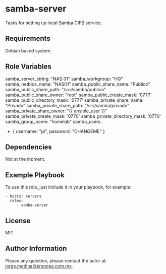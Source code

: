 samba-server
===========

Tasks for setting up local Samba CIFS service.

Requirements
------------

Debian based system.

Role Variables
--------------

samba_server_string: "NAS 01"
samba_workgroup: "HQ"
samba_netbios_name: "NAS01"
samba_public_share_name: "Publico"
samba_public_share_path: "/srv/samba/publico"
samba_public_share_owner: "root"
samba_public_create_mask: '0777'
samba_public_directory_mask: '0777'
samba_private_share_name: "Privado"
samba_private_share_path: "/srv/samba/privado"
samba_private_share_owner: "{{ ansible_user }}"
samba_private_create_mask: '0770'
samba_private_directory_mask: '0770'
samba_group_name: "homelab"
samba_users:
  - { username: "pi", password: "CHANGEME" }

Dependencies
------------

Not at the moment.

Example Playbook
----------------

To use this role, just include it in your playbook, for example:

    - hosts: servers
      roles:
         - samba-server

License
-------

MIT

Author Information
------------------

Please any question, please contact the autor at: jorge.medina@kronops.com.mx.
